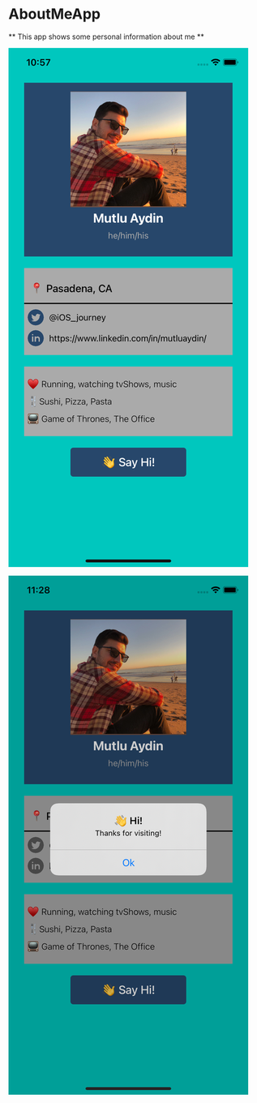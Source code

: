 # AboutMeApp

** This app shows some personal information about me **

![Home](https://github.com/maydino/AboutMeApp/blob/main/Simulator%20Screen%20Shot%20-%20iPhone%2011%20-%202021-11-30%20at%2010.57.49.png?raw=true)

![Alert](https://github.com/maydino/AboutMeApp/blob/main/Simulator%20Screen%20Shot%20-%20iPhone%2011%20-%202021-11-30%20at%2011.28.24.png?raw=true)
